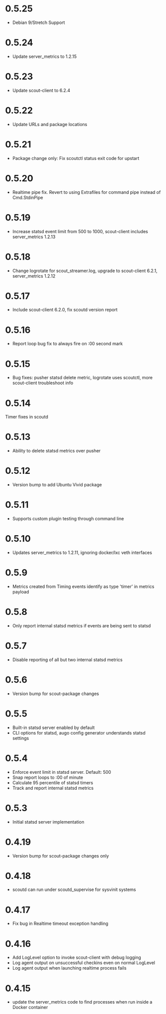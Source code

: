 # 0.5.25

* Debian 9/Stretch Support

# 0.5.24

* Update server_metrics to 1.2.15

# 0.5.23

* Update scout-client to 6.2.4

# 0.5.22

* Update URLs and package locations

# 0.5.21

* Package change only: Fix scoutctl status exit code for upstart

# 0.5.20

* Realtime pipe fix. Revert to using Extrafiles for command pipe instead of Cmd.StdinPipe

# 0.5.19

* Increase statsd event limit from 500 to 1000, scout-client includes server_metrics 1.2.13

# 0.5.18

* Change logrotate for scout_streamer.log, upgrade to scout-client 6.2.1, server_metrics 1.2.12

# 0.5.17

* Include scout-client 6.2.0, fix scoutd version report

# 0.5.16

* Report loop bug fix to always fire on :00 second mark

# 0.5.15

* Bug fixes: pusher statsd delete metric, logrotate uses scoutctl, more scout-client troubleshoot info

# 0.5.14

Timer fixes in scoutd

# 0.5.13

* Ability to delete statsd metrics over pusher

# 0.5.12

* Version bump to add Ubuntu Vivid package

# 0.5.11

* Supports custom plugin testing through command line

# 0.5.10

* Updates server_metrics to 1.2.11, ignoring docker/lxc veth interfaces

# 0.5.9

* Metrics created from Timing events identify as type 'timer' in metrics payload

# 0.5.8

* Only report internal statsd metrics if events are being sent to statsd

# 0.5.7

* Disable reporting of all but two internal statsd metrics

# 0.5.6

* Version bump for scout-package changes

# 0.5.5

* Built-in statsd server enabled by default
* CLI options for statsd, augo config generator understands statsd settings

# 0.5.4

* Enforce event limit in statsd server. Default: 500
* Snap report loops to :00 of minute
* Calculate 95 percentile of statsd timers
* Track and report internal statsd metrics

# 0.5.3

* Initial statsd server implementation

# 0.4.19

* Version bump for scout-package changes only

# 0.4.18

* scoutd can run under scoutd_supervise for sysvinit systems

# 0.4.17

* Fix bug in Realtime timeout exception handling

# 0.4.16

* Add LogLevel option to invoke scout-client with debug logging
* Log agent output on unsuccessful checkins even on normal LogLevel
* Log agent output when launching realtime process fails

# 0.4.15

* update the server_metrics code to find processes when run inside a Docker container
